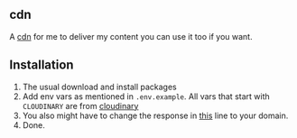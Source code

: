 ## cdn

A [cdn](https://cdn.shaheerahamed.me) for me to deliver my content you can use it too if you want.

## Installation

1. The usual download and install packages
2. Add env vars as mentioned in `.env.example`. All vars that start with `CLOUDINARY` are from [cloudinary](https://cloudinary.com/)
3. You also might have to change the response in [this](https://github.com/spicybirsge/cdn/blob/4d318ea8e243505673db7471232dc2c04b75ec32/index.js#L37) line to your domain. 
4. Done. 
